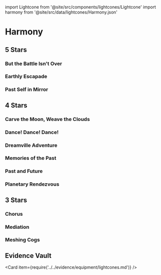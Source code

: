 import Lightcone from '@site/src/components/lightcones/Lightcone'
import harmony from '@site/src/data/lightcones/Harmony.json'

# Harmony

## 5 Stars

### But the Battle Isn't Over

<Lightcone lightcone="But the Battle Isn't Over" lightcones={harmony} />

### Earthly Escapade

<Lightcone lightcone="Earthly Escapade" lightcones={harmony} />

### Past Self in Mirror

<Lightcone lightcone="Past Self in Mirror" lightcones={harmony} />

## 4 Stars

### Carve the Moon, Weave the Clouds

<Lightcone lightcone="Carve the Moon, Weave the Clouds" lightcones={harmony} />

### Dance! Dance! Dance!

<Lightcone lightcone="Dance! Dance! Dance!" lightcones={harmony} />

### Dreamville Adventure

<Lightcone lightcone="Dreamville Adventure" lightcones={harmony} />

### Memories of the Past

<Lightcone lightcone="Memories of the Past" lightcones={harmony} />

### Past and Future

<Lightcone lightcone="Past and Future" lightcones={harmony} />

### Planetary Rendezvous

<Lightcone lightcone="Planetary Rendezvous" lightcones={harmony} />

## 3 Stars

### Chorus

<Lightcone lightcone="Chorus" lightcones={harmony} />

### Mediation

<Lightcone lightcone="Mediation" lightcones={harmony} />

### Meshing Cogs

<Lightcone lightcone="Meshing Cogs" lightcones={harmony} />

## Evidence Vault

<Card item={require('../../evidence/equipment/lightcones.md')} />
